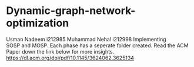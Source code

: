 # Dynamic-graph-network-optimization
Usman Nadeem i212985
Muhammad Nehal i212998
Implementing SOSP and MOSP.
Each phase has a seperate folder created.
Read the ACM Paper down the link below for more insights.
https://dl.acm.org/doi/pdf/10.1145/3624062.3625134

